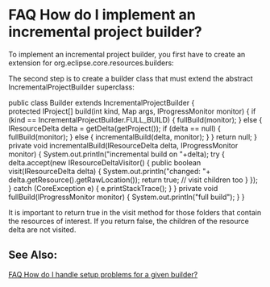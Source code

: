 

FAQ How do I implement an incremental project builder?
======================================================

To implement an incremental project builder, you first have to create an extension for org.eclipse.core.resources.builders:

   <extension 
         id="Builder" 
         name="eScript Builder" 
         point="org.eclipse.core.resources.builders">
      <builder>
         <run class="org.eclipse.escript.builder.Builder">
            <parameter name="optimize" value="true"/>
            <parameter name="comment" value="escript Builder"/>
         </run>
      </builder>
   </extension>

  
The second step is to create a builder class that must extend the abstract IncrementalProjectBuilder superclass:

   public class Builder extends IncrementalProjectBuilder {   
      protected IProject\[\] build(int kind, Map args, 
       IProgressMonitor monitor) {
         if (kind == IncrementalProjectBuilder.FULL_BUILD) {
            fullBuild(monitor);
         } else {
            IResourceDelta delta = getDelta(getProject());
            if (delta == null) {
               fullBuild(monitor);
            } else {
               incrementalBuild(delta, monitor);
            }
         }
         return null;
      }   
      private void incrementalBuild(IResourceDelta delta, 
       IProgressMonitor monitor) {
         System.out.println("incremental build on "+delta);
         try {
            delta.accept(new IResourceDeltaVisitor() {
               public boolean visit(IResourceDelta delta) {
                  System.out.println("changed: "+
                   delta.getResource().getRawLocation());
                  return true; // visit children too
               }
            });
         } catch (CoreException e) {
            e.printStackTrace();
         }
      }
      private void fullBuild(IProgressMonitor monitor) {
         System.out.println("full build");
      }
   }

It is important to return true in the visit method for those folders that contain the resources of interest. If you return false, the children of the resource delta are not visited.

See Also:
---------

[FAQ How do I handle setup problems for a given builder?](./FAQ_How_do_I_handle_setup_problems_for_a_given_builder.md "FAQ How do I handle setup problems for a given builder?")

